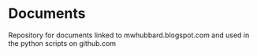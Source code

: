 # Documents
Repository for documents linked to mwhubbard.blogspot.com and used in the python scripts on github.com
